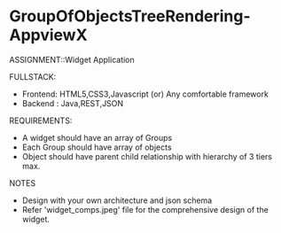 # GroupOfObjectsTreeRendering-AppviewX
ASSIGNMENT::Widget Application

FULLSTACK:
* Frontend: HTML5,CSS3,Javascript (or) Any comfortable framework 
* Backend : Java,REST,JSON

REQUIREMENTS:
* A widget should have an array of Groups
* Each Group should have array of objects
* Object should have parent child relationship with hierarchy of 3 tiers max.

NOTES
* Design with your own architecture and json schema
* Refer 'widget_comps.jpeg' file for the comprehensive design of the widget.
